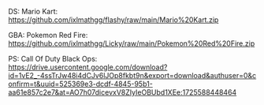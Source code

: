 DS: 
Mario Kart: https://github.com/ixlmathgg/flashy/raw/main/Mario%20Kart.zip

GBA: Pokemon Red Fire: https://github.com/ixlmathgg/Licky/raw/main/Pokemon%20Red%20Fire.zip

PS: Call Of Duty Black Ops:
https://drive.usercontent.google.com/download?id=1vE2_-4ssTrJw48i4dCJv6lJOp8fkbt9n&export=download&authuser=0&confirm=t&uuid=525369e3-dcdf-4845-95b1-aa61e857c2e7&at=AO7h07dicevxV8ZIyIeOBUbd1XEe:1725588448464
